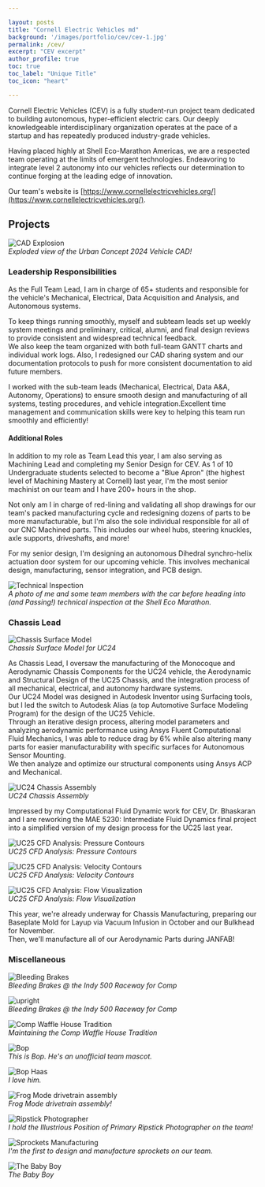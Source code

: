 ```yaml
---

layout: posts
title: "Cornell Electric Vehicles md"
background: '/images/portfolio/cev/cev-1.jpg'
permalink: /cev/
excerpt: "CEV excerpt"
author_profile: true
toc: true
toc_label: "Unique Title"
toc_icon: "heart"

---
```

<!-- <aside class="sidebar__right">
<nav class="toc" markdown="1">
<header><h4 class="nav__title"><i class="fas fa-{{ include.icon | default: 'file-alt' }}"></i> {{ include.title | default: site.data.ui-text[site.locale].toc_label }}</h4></header>
*  Auto generated table of contents
{:toc .toc__menu}
</nav>
</aside> -->
Cornell Electric Vehicles (CEV) is a fully student-run project team dedicated to building autonomous, hyper-efficient electric cars. Our deeply knowledgeable interdisciplinary organization operates at the pace of a startup and has repeatedly produced industry-grade vehicles.  

Having placed highly at Shell Eco-Marathon Americas, we are a respected team operating at the limits of emergent technologies. Endeavoring to integrate level 2 autonomy into our vehicles reflects our determination to continue forging at the leading edge of innovation.  

Our team's website is [https://www.cornellelectricvehicles.org/](https://www.cornellelectricvehicles.org/).

## Projects

![CAD Explosion](images/portfolio/cev/cad-explode.gif)  
*Exploded view of the Urban Concept 2024 Vehicle CAD!*

### Leadership Responsibilities

As the Full Team Lead, I am in charge of 65+ students and responsible for the vehicle's Mechanical, Electrical, Data Acquisition and Analysis, and Autonomous systems.  

To keep things running smoothly, myself and subteam leads set up weekly system meetings and preliminary, critical, alumni, and final design reviews to provide consistent and widespread technical feedback.  
We also keep the team organized with both full-team GANTT charts and individual work logs. Also, I redesigned our CAD sharing system and our documentation protocols to push for more consistent documentation to aid future members.

I worked with the sub-team leads (Mechanical, Electrical, Data A&A, Autonomy, Operations) to ensure smooth design and manufacturing of all systems, testing procedures, and vehicle integration.Excellent time management and communication skills were key to helping this team run smoothly and efficiently!

#### Additional Roles

In addition to my role as Team Lead this year, I am also serving as Machining Lead and completing my Senior Design for CEV. As 1 of 10 Undergraduate students selected to become a "Blue Apron" (the highest level of Machining Mastery at Cornell) last year, I'm the most senior machinist on our team and I have 200+ hours in the shop.  

Not only am I in charge of red-lining and validating all shop drawings for our team's packed manufacturing cycle and redesigning dozens of parts to be more manufacturable, but I'm also the sole individual responsible for all of our CNC Machined parts. This includes our wheel hubs, steering knuckles, axle supports, driveshafts, and more!

For my senior design, I'm designing an autonomous Dihedral synchro-helix actuation door system for our upcoming vehicle. This involves mechanical design, manufacturing, sensor integration, and PCB design.

![Technical Inspection](images/portfolio/cev/comp_tech.JPG)  
*A photo of me and some team members with the car before heading into (and Passing!) technical inspection at the Shell Eco Marathon.*

### Chassis Lead

![Chassis Surface Model](images/portfolio/cev/aero.jpg)  
*Chassis Surface Model for UC24*

As Chassis Lead, I oversaw the manufacturing of the Monocoque and Aerodynamic Chassis Components for the UC24 vehicle, the Aerodynamic and Structural Design of the UC25 Chassis, and the integration process of all mechanical, electrical, and autonomy hardware systems.  
Our UC24 Model was designed in Autodesk Inventor using Surfacing tools, but I led the switch to Autodesk Alias (a top Automotive Surface Modeling Program) for the design of the UC25 Vehicle.  
Through an iterative design process, altering model parameters and analyzing aerodynamic performance using Ansys Fluent Computational Fluid Mechanics, I was able to reduce drag by 6% while also altering many parts for easier manufacturability with specific surfaces for Autonomous Sensor Mounting.  
We then analyze and optimize our structural components using Ansys ACP and Mechanical.

![UC24 Chassis Assembly](images/portfolio/cev/chassis.jpg)  
*UC24 Chassis Assembly*

Impressed by my Computational Fluid Dynamic work for CEV, Dr. Bhaskaran and I are reworking the MAE 5230: Intermediate Fluid Dynamics final project into a simplified version of my design process for the UC25 last year.

![UC25 CFD Analysis: Pressure Contours](images/portfolio/cev/pressure.png)  
*UC25 CFD Analysis: Pressure Contours*

![UC25 CFD Analysis: Velocity Contours](images/portfolio/cev/vel_cont.png)  
*UC25 CFD Analysis: Velocity Contours*

![UC25 CFD Analysis: Flow Visualization](images/portfolio/cev/flow_viz.png)  
*UC25 CFD Analysis: Flow Visualization*

This year, we're already underway for Chassis Manufacturing, preparing our Baseplate Mold for Layup via Vacuum Infusion in October and our Bulkhead for November.  
Then, we'll manufacture all of our Aerodynamic Parts during JANFAB!

### Miscellaneous

![Bleeding Brakes](images/portfolio/cev/comp_brakes.jpg)  
*Bleeding Brakes @ the Indy 500 Raceway for Comp*

![upright](images/portfolio/cev/upright.JPG)  
*Bleeding Brakes @ the Indy 500 Raceway for Comp*

![Comp Waffle House Tradition](images/portfolio/cev/comp_wafflehouse.jpg)  
*Maintaining the Comp Waffle House Tradition*

![Bop](images/portfolio/cev/bop.gif)  
*This is Bop. He's an unofficial team mascot.*

![Bop Haas](images/portfolio/cev/bop_haas.jpg)  
*I love him.*

![Frog Mode drivetrain assembly](images/portfolio/cev/frog.jpg)  
*Frog Mode drivetrain assembly!*

![Ripstick Photographer](images/portfolio/cev/cam.jpg)  
*I hold the Illustrious Position of Primary Ripstick Photographer on the team!*

![Sprockets Manufacturing](images/portfolio/cev/sprocket_cnc.jpg)  
*I'm the first to design and manufacture sprockets on our team.*

![The Baby Boy](images/portfolio/cev/baby.jpg)  
*The Baby Boy*
